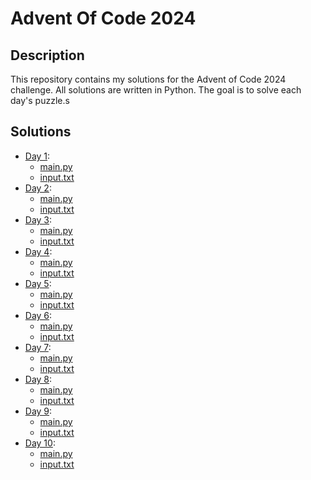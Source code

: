 # Advent Of Code 2024

## Description

This repository contains my solutions for the Advent of Code 2024 challenge.
All solutions are written in Python. The goal is to solve each day's puzzle.s

## Solutions

- [Day 1](./1):
  - [main.py](./1/main.py)
  - [input.txt](./1/input.txt)
- [Day 2](./2):
  - [main.py](./2/main.py)
  - [input.txt](./2/input.txt)
- [Day 3](./3):
  - [main.py](./3/main.py)
  - [input.txt](./3/input.txt)
- [Day 4](./4):
  - [main.py](./4/main.py)
  - [input.txt](./4/input.txt)
- [Day 5](./5):
  - [main.py](./5/main.py)
  - [input.txt](./5/input.txt)
- [Day 6](./6):
  - [main.py](./6/main.py)
  - [input.txt](./6/input.txt)
- [Day 7](./7):
  - [main.py](./7/main.py)
  - [input.txt](./7/input.txt)
- [Day 8](./8):
  - [main.py](./8/main.py)
  - [input.txt](./8/input.txt)
- [Day 9](./9):
  - [main.py](./9/main.py)
  - [input.txt](./9/input.txt)
- [Day 10](./10):
  - [main.py](./10/main.py)
  - [input.txt](./10/input.txt)
